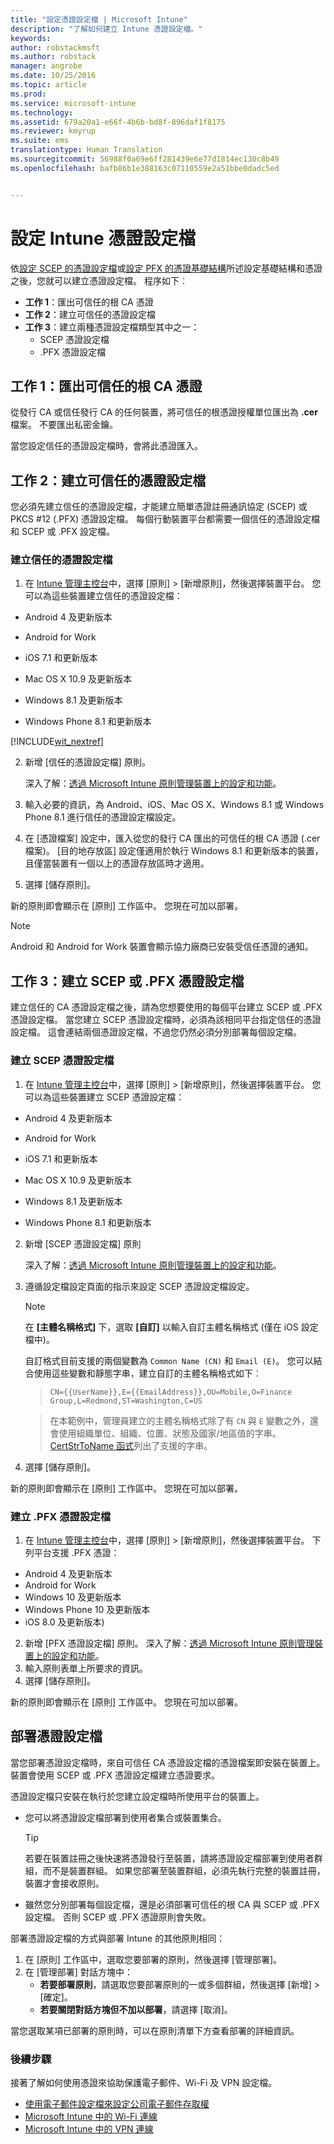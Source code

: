 ```yaml
---
title: "設定憑證設定檔 | Microsoft Intune"
description: "了解如何建立 Intune 憑證設定檔。"
keywords: 
author: robstackmsft
ms.author: robstack
manager: angrobe
ms.date: 10/25/2016
ms.topic: article
ms.prod: 
ms.service: microsoft-intune
ms.technology: 
ms.assetid: 679a20a1-e66f-4b6b-bd8f-896daf1f8175
ms.reviewer: kmyrup
ms.suite: ems
translationtype: Human Translation
ms.sourcegitcommit: 56988f0a69e6ff281439e6e77d1814ec130c8b49
ms.openlocfilehash: bafb86b1e388163c07110559e2a51bbe0dadc5ed


---
```


# <a name="configure-intune-certificate-profiles"></a>設定 Intune 憑證設定檔
依[設定 SCEP 的憑證設定檔](configure-certificate-infrastructure-for-scep.md)或[設定 PFX 的憑證基礎結構](configure-certificate-infrastructure-for-pfx.md)所述設定基礎結構和憑證之後，您就可以建立憑證設定檔。 程序如下︰

- **工作 1**：匯出可信任的根 CA 憑證
- **工作 2**：建立可信任的憑證設定檔
- **工作 3**：建立兩種憑證設定檔類型其中之一：
  - SCEP 憑證設定檔
  - .PFX 憑證設定檔

## <a name="task-1-export-the-trusted-root-ca-certificate"></a>**工作 1**：匯出可信任的根 CA 憑證
從發行 CA 或信任發行 CA 的任何裝置，將可信任的根憑證授權單位匯出為 **.cer** 檔案。 不要匯出私密金鑰。

當您設定信任的憑證設定檔時，會將此憑證匯入。

## <a name="task-2-create-trusted-certificate-profiles"></a>**工作 2**：建立可信任的憑證設定檔
您必須先建立信任的憑證設定檔，才能建立簡單憑證註冊通訊協定 (SCEP) 或 PKCS #12 (.PFX) 憑證設定檔。 每個行動裝置平台都需要一個信任的憑證設定檔和 SCEP 或 .PFX 設定檔。

### <a name="to-create-a-trusted-certificate-profile"></a>建立信任的憑證設定檔

1.  在 [Intune 管理主控台](https://manage.microsoft.com)中，選擇 [原則] &gt; [新增原則]，然後選擇裝置平台。 您可以為這些裝置建立信任的憑證設定檔：

-  Android 4 及更新版本

-  Android for Work

-  iOS 7.1 和更新版本

-  Mac OS X 10.9 及更新版本

-  Windows 8.1 及更新版本

-  Windows Phone 8.1 和更新版本

[!INCLUDE[wit_nextref](../includes/afw_rollout_disclaimer.md)]

2.  新增 [信任的憑證設定檔] 原則。

    深入了解：[透過 Microsoft Intune 原則管理裝置上的設定和功能](manage-settings-and-features-on-your-devices-with-microsoft-intune-policies.md)。

3.  輸入必要的資訊，為 Android、iOS、Mac OS X、Windows 8.1 或 Windows Phone 8.1 進行信任的憑證設定檔設定。
4.  在 [憑證檔案] 設定中，匯入從您的發行 CA 匯出的可信任的根 CA 憑證 (.cer 檔案)。 [目的地存放區] 設定僅適用於執行 Windows 8.1 和更新版本的裝置，且僅當裝置有一個以上的憑證存放區時才適用。

4.  選擇 [儲存原則]。

新的原則即會顯示在 [原則] 工作區中。 您現在可加以部署。

> [!NOTE]
>
> Android 和 Android for Work 裝置會顯示協力廠商已安裝受信任憑證的通知。


## <a name="task-3-create-scep-or-pfx-certificate-profiles"></a>**工作 3**：建立 SCEP 或 .PFX 憑證設定檔
建立信任的 CA 憑證設定檔之後，請為您想要使用的每個平台建立 SCEP 或 .PFX 憑證設定檔。 當您建立 SCEP 憑證設定檔時，必須為該相同平台指定信任的憑證設定檔。 這會連結兩個憑證設定檔，不過您仍然必須分別部署每個設定檔。

### <a name="to-create-an-scep-certificate-profile"></a>建立 SCEP 憑證設定檔

1.  在 [Intune 管理主控台](https://manage.microsoft.com)中，選擇 [原則] &gt; [新增原則]，然後選擇裝置平台。  您可以為這些裝置建立 SCEP 憑證設定檔：

-  Android 4 及更新版本

-  Android for Work

-  iOS 7.1 和更新版本

-  Mac OS X 10.9 及更新版本

-  Windows 8.1 及更新版本

-  Windows Phone 8.1 和更新版本

2.  新增 [SCEP 憑證設定檔] 原則

    深入了解：[透過 Microsoft Intune 原則管理裝置上的設定和功能](manage-settings-and-features-on-your-devices-with-microsoft-intune-policies.md)。

3.  遵循設定檔設定頁面的指示來設定 SCEP 憑證設定檔設定。
    > [!NOTE]
    >
    > 在 **[主體名稱格式]** 下，選取 **[自訂]** 以輸入自訂主體名稱格式 (僅在 iOS 設定檔中)。
    >
    > 自訂格式目前支援的兩個變數為 `Common Name (CN)` 和 `Email (E)`。 您可以結合使用這些變數和靜態字串，建立自訂的主體名稱格式如下︰

    >     CN={{UserName}},E={{EmailAddress}},OU=Mobile,O=Finance Group,L=Redmond,ST=Washington,C=US

    > 在本範例中，管理員建立的主體名稱格式除了有 `CN` 與 `E` 變數之外，還會使用組織單位、組織、位置、狀態及國家/地區值的字串。 [CertStrToName 函式](https://msdn.microsoft.com/en-us/library/windows/desktop/aa377160.aspx)列出了支援的字串。

4.  選擇 [儲存原則]。

新的原則即會顯示在 [原則] 工作區中。 您現在可加以部署。

### <a name="to-create-a-pfx-certificate-profile"></a>建立 .PFX 憑證設定檔

1.  在 [Intune 管理主控台](https://manage.microsoft.com)中，選擇 [原則] &gt; [新增原則]，然後選擇裝置平台。 下列平台支援 .PFX 憑證：
  - Android 4 及更新版本
  - Android for Work
  - Windows 10 及更新版本
  - Windows Phone 10 及更新版本
  - iOS 8.0 及更新版本)    


2.  新增 [PFX 憑證設定檔] 原則。
      深入了解：[透過 Microsoft Intune 原則管理裝置上的設定和功能](manage-settings-and-features-on-your-devices-with-microsoft-intune-policies.md)。
3.  輸入原則表單上所要求的資訊。
4.  選擇 [儲存原則]。

新的原則即會顯示在 [原則] 工作區中。 您現在可加以部署。

## <a name="deploy-certificate-profiles"></a>部署憑證設定檔
當您部署憑證設定檔時，來自可信任 CA 憑證設定檔的憑證檔案即安裝在裝置上。 裝置會使用 SCEP 或 .PFX 憑證設定檔建立憑證要求。

憑證設定檔只安裝在執行於您建立設定檔時所使用平台的裝置上。

-   您可以將憑證設定檔部署到使用者集合或裝置集合。

    > [!TIP]
    > 若要在裝置註冊之後快速將憑證發行至裝置，請將憑證設定檔部署到使用者群組，而不是裝置群組。 如果您部署至裝置群組，必須先執行完整的裝置註冊，裝置才會接收原則。

-   雖然您分別部署每個設定檔，還是必須部署可信任的根 CA 與 SCEP 或 .PFX 設定檔。 否則 SCEP 或 .PFX 憑證原則會失敗。

部署憑證設定檔的方式與部署 Intune 的其他原則相同：

1.  在 [原則] 工作區中，選取您要部署的原則，然後選擇 [管理部署]。
2.  在 [管理部署]  對話方塊中：
    -   **若要部署原則**，請選取您要部署原則的一或多個群組，然後選擇 [新增] &gt; [確定]。
    -   **若要關閉對話方塊但不加以部署**，請選擇 [取消]。

當您選取某項已部署的原則時，可以在原則清單下方查看部署的詳細資訊。

### <a name="next-steps"></a>後續步驟

接著了解如何使用憑證來協助保護電子郵件、Wi-Fi 及 VPN 設定檔。

-  [使用電子郵件設定檔來設定公司電子郵件存取權](configure-access-to-corporate-email-using-email-profiles-with-Microsoft-Intune.md)
-  [Microsoft Intune 中的 Wi-Fi 連線](wi-fi-connections-in-microsoft-intune.md)
-  [Microsoft Intune 中的 VPN 連線](vpn-connections-in-microsoft-intune.md)



<!--HONumber=Nov16_HO1-->


